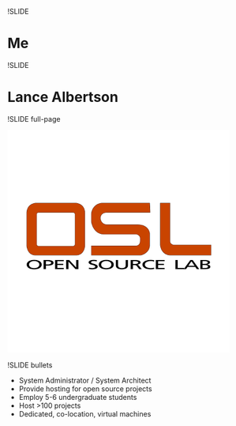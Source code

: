 !SLIDE 

# Me #

!SLIDE

# Lance Albertson #

!SLIDE full-page

![osuosl](osllogo.png)

!SLIDE bullets

* System Administrator / System Architect
* Provide hosting for open source projects
* Employ 5-6 undergraduate students
* Host >100 projects
* Dedicated, co-location, virtual machines
